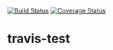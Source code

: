 [![Build Status](https://travis-ci.org/joelee2012/travis-test.svg?branch=master)](https://travis-ci.org/joelee2012/travis-test)
[![Coverage Status](https://coveralls.io/repos/github/joelee2012/travis-test/badge.svg?branch=master)](https://coveralls.io/github/joelee2012/travis-test?branch=master)
# travis-test
